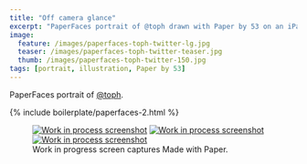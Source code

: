 ```yaml
---
title: "Off camera glance"
excerpt: "PaperFaces portrait of @toph drawn with Paper by 53 on an iPad."
image: 
  feature: /images/paperfaces-toph-twitter-lg.jpg
  teaser: /images/paperfaces-toph-twitter-teaser.jpg
  thumb: /images/paperfaces-toph-twitter-150.jpg
tags: [portrait, illustration, Paper by 53]
---
```


PaperFaces portrait of [@toph](http://twitter.com/toph).

{% include boilerplate/paperfaces-2.html %}

<figure class="third">
  <a href="{{ site.url }}/images/paperfaces-toph-process-1-lg.jpg"><img src="{{ site.url }}/images/paperfaces-toph-process-1-600.jpg" alt="Work in process screenshot"></a>
  <a href="{{ site.url }}/images/paperfaces-toph-process-2-lg.jpg"><img src="{{ site.url }}/images/paperfaces-toph-process-2-600.jpg" alt="Work in process screenshot"></a>
  <a href="{{ site.url }}/images/paperfaces-toph-process-3-lg.jpg"><img src="{{ site.url }}/images/paperfaces-toph-process-3-600.jpg" alt="Work in process screenshot"></a>
  <figcaption>Work in progress screen captures Made with Paper.</figcaption>
</figure>